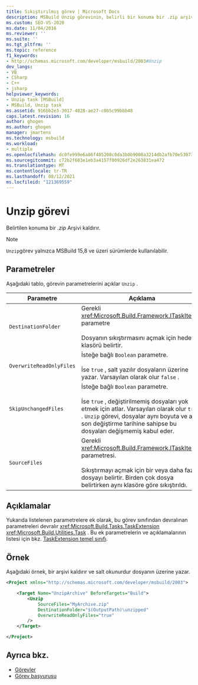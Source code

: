 ```yaml
---
title: Sıkıştırılmış görev | Microsoft Docs
description: MSBuild Unzip görevinin, belirli bir konuma bir .zip arşivlemesini içeren parametreler ve kullanımları hakkında bilgi edinin.
ms.custom: SEO-VS-2020
ms.date: 11/04/2016
ms.reviewer: ''
ms.suite: ''
ms.tgt_pltfrm: ''
ms.topic: reference
f1_keywords:
- http://schemas.microsoft.com/developer/msbuild/2003#Unzip
dev_langs:
- VB
- CSharp
- C++
- jsharp
helpviewer_keywords:
- Unzip task [MSBuild]
- MSBuild, Unzip task
ms.assetid: 916bb2e3-3017-4828-ae27-c0b5c99bbb48
caps.latest.revision: 16
author: ghogen
ms.author: ghogen
manager: jmartens
ms.technology: msbuild
ms.workload:
- multiple
ms.openlocfilehash: dc0fe999e6a86f405208c0da3b0b9008a3214db2afb70e5307375d998e7f6b3e
ms.sourcegitcommit: c72b2f603e1eb3a4157f00926df2e263831ea472
ms.translationtype: MT
ms.contentlocale: tr-TR
ms.lasthandoff: 08/12/2021
ms.locfileid: "121369559"
---
```

# <a name="unzip-task"></a>Unzip görevi

Belirtilen konuma bir *.zip* Arşivi kaldırır.

>[!NOTE]
>`Unzip`görev yalnızca MSBuild 15,8 ve üzeri sürümlerde kullanılabilir.

## <a name="parameters"></a>Parametreler

 Aşağıdaki tablo, görevin parametrelerini açıklar `Unzip` .

|Parametre|Açıklama|
|---------------|-----------------|
|`DestinationFolder`|Gerekli <xref:Microsoft.Build.Framework.ITaskItem> parametre<br /><br /> Dosyanın sıkıştırmasını açmak için hedef klasörü belirtir.|
|`OverwriteReadOnlyFiles`|İsteğe bağlı `Boolean` parametre.<br /><br /> İse `true` , salt yazılır dosyaların üzerine yazar. Varsayılan olarak olur `false` .|
|`SkipUnchangedFiles`|İsteğe bağlı `Boolean` parametre.<br /><br /> İse `true` , değiştirilmemiş dosyaları yok etmek için atlar. Varsayılan olarak olur `true` . `Unzip` görevi, dosyalar aynı boyuta ve aynı son değiştirme tarihine sahipse bu dosyaları değişmemiş kabul eder.|
|`SourceFiles`|Gerekli <xref:Microsoft.Build.Framework.ITaskItem>`[]` parametresi.<br /><br /> Sıkıştırmayı açmak için bir veya daha fazla dosyayı belirtir. Birden çok dosya belirtirken aynı klasöre göre sıkıştırıldı.|

## <a name="remarks"></a>Açıklamalar

 Yukarıda listelenen parametrelere ek olarak, bu görev sınıfından devralınan parametreleri devralır <xref:Microsoft.Build.Tasks.TaskExtension> <xref:Microsoft.Build.Utilities.Task> . Bu ek parametrelerin ve açıklamalarının listesi için bkz. [TaskExtension temel sınıfı](../msbuild/taskextension-base-class.md).

## <a name="example"></a>Örnek

 Aşağıdaki örnek, bir arşivi kaldırır ve salt okunurdur dosyanın üzerine yazar.

```xml
<Project xmlns="http://schemas.microsoft.com/developer/msbuild/2003">

    <Target Name="UnzipArchive" BeforeTargets="Build">
        <Unzip
            SourceFiles="MyArchive.zip"
            DestinationFolder="$(OutputPath)\unzipped"
            OverwriteReadOnlyFiles="true"
        />
    </Target>

</Project>
```

## <a name="see-also"></a>Ayrıca bkz.

- [Görevler](../msbuild/msbuild-tasks.md)
- [Görev başvurusu](../msbuild/msbuild-task-reference.md)
